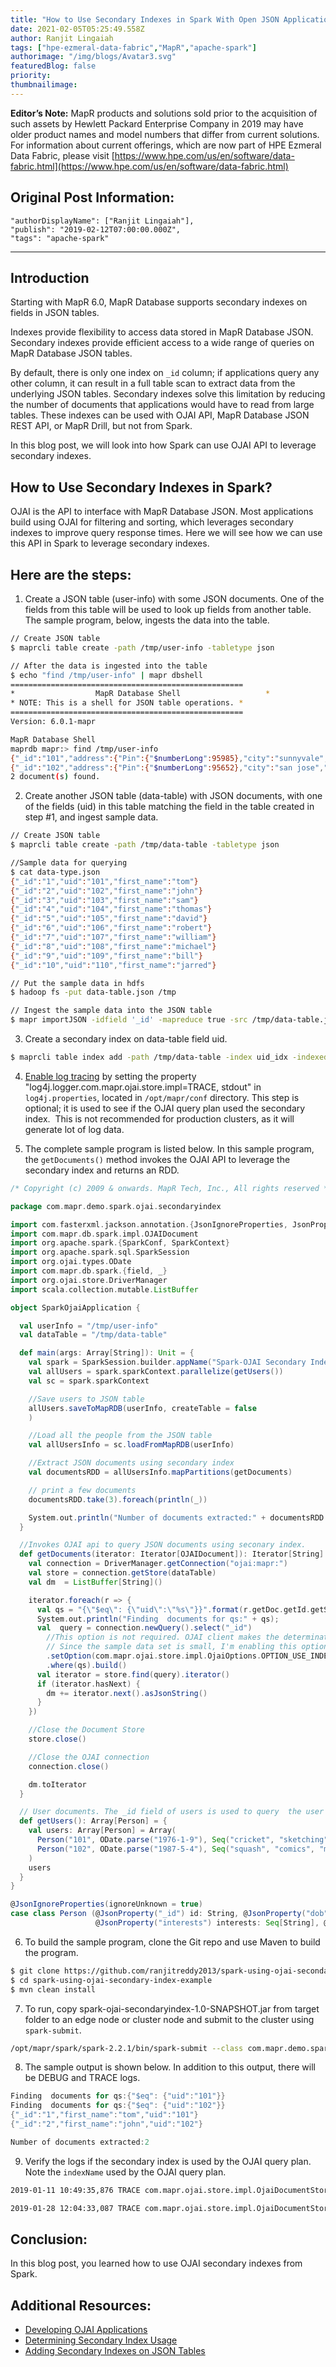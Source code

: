 ```yaml
---
title: "How to Use Secondary Indexes in Spark With Open JSON Application Interface (OJAI)"
date: 2021-02-05T05:25:49.558Z
author: Ranjit Lingaiah 
tags: ["hpe-ezmeral-data-fabric","MapR","apache-spark"]
authorimage: "/img/blogs/Avatar3.svg"
featuredBlog: false
priority:
thumbnailimage:
---
```

**Editor’s Note:** MapR products and solutions sold prior to the acquisition of such assets by Hewlett Packard Enterprise Company in 2019 may have older product names and model numbers that differ from current solutions. For information about current offerings, which are now part of HPE Ezmeral Data Fabric, please visit [https://www.hpe.com/us/en/software/data-fabric.html](https://www.hpe.com/us/en/software/data-fabric.html)

## Original Post Information:

```
"authorDisplayName": ["Ranjit Lingaiah"],
"publish": "2019-02-12T07:00:00.000Z",
"tags": "apache-spark"
```

---

## Introduction

Starting with MapR 6.0, MapR Database supports secondary indexes on fields in JSON tables.  

Indexes provide flexibility to access data stored in MapR Database JSON. Secondary indexes provide efficient access to a wide range of queries on MapR Database JSON tables.

By default, there is only one index on `_id` column; if applications query any other column, it can result in a full table scan to extract data from the underlying JSON tables. Secondary indexes solve this limitation by reducing the number of documents that applications would have to read from large tables. These indexes can be used with OJAI API, MapR Database JSON REST API, or MapR Drill, but not from Spark.

In this blog post, we will look into how Spark can use OJAI API to leverage secondary indexes.

## How to Use Secondary Indexes in Spark?

OJAI is the API to interface with MapR Database JSON. Most applications build using OJAI for filtering and sorting, which leverages secondary indexes to improve query response times. Here we will see how we can use this API in Spark to leverage secondary indexes.

## Here are the steps:

1.  Create a JSON table (user-info) with some JSON documents. One of the fields from this table will be used to look up fields from another table. The sample program, below, ingests the data into the table.

```bash
// Create JSON table
$ maprcli table create -path /tmp/user-info -tabletype json

// After the data is ingested into the table
$ echo "find /tmp/user-info" | mapr dbshell
====================================================
*                  MapR Database Shell                   *
* NOTE: This is a shell for JSON table operations. *
====================================================
Version: 6.0.1-mapr

MapR Database Shell
maprdb mapr:> find /tmp/user-info
{"_id":"101","address":{"Pin":{"$numberLong":95985},"city":"sunnyvale","street":"35 town way"},"dob":{"$dateDay":"1987-05-04"},"interests":["squash","comics","movies"]}
{"_id":"102","address":{"Pin":{"$numberLong":95652},"city":"san jose","street":"305 city way"},"dob":{"$dateDay":"1976-01-09"},"interests":["cricket","sketching"]}
2 document(s) found.
```

2.  Create another JSON table (data-table) with JSON documents, with one of the fields (uid) in this table matching the field in the table created in step #1, and ingest sample data.

```bash
// Create JSON table
$ maprcli table create -path /tmp/data-table -tabletype json

//Sample data for querying
$ cat data-type.json
{"_id":"1","uid":"101","first_name":"tom"}
{"_id":"2","uid":"102","first_name":"john"}
{"_id":"3","uid":"103","first_name":"sam"}
{"_id":"4","uid":"104","first_name":"thomas"}
{"_id":"5","uid":"105","first_name":"david"}
{"_id":"6","uid":"106","first_name":"robert"}
{"_id":"7","uid":"107","first_name":"william"}
{"_id":"8","uid":"108","first_name":"michael"}
{"_id":"9","uid":"109","first_name":"bill"}
{"_id":"10","uid":"110","first_name":"jarred"}

// Put the sample data in hdfs
$ hadoop fs -put data-table.json /tmp

// Ingest the sample data into the JSON table
$ mapr importJSON -idfield '_id' -mapreduce true -src /tmp/data-table.json -dst /tmp/data-table
```

3.  Create a secondary index on data-table field uid.

```bash
$ maprcli table index add -path /tmp/data-table -index uid_idx -indexedfields uid
```

4.  [Enable log tracing](https://docs.datafabric.hpe.com/60/MapR-DB/Indexes/ExaminingOJAIQueryPlan.html) by setting the property "log4j.logger.com.mapr.ojai.store.impl=TRACE, stdout" in `log4j.properties`, located in `/opt/mapr/conf` directory. This step is optional; it is used to see if the OJAI query plan used the secondary index.  This is not recommended for production clusters, as it will generate lot of log data.

5.  The complete sample program is listed below. In this sample program, the `getDocuments()` method invokes the OJAI API to leverage the secondary index and returns an RDD.

```scala
/* Copyright (c) 2009 & onwards. MapR Tech, Inc., All rights reserved */

package com.mapr.demo.spark.ojai.secondaryindex

import com.fasterxml.jackson.annotation.{JsonIgnoreProperties, JsonProperty}
import com.mapr.db.spark.impl.OJAIDocument
import org.apache.spark.{SparkConf, SparkContext}
import org.apache.spark.sql.SparkSession
import org.ojai.types.ODate
import com.mapr.db.spark.{field, _}
import org.ojai.store.DriverManager
import scala.collection.mutable.ListBuffer

object SparkOjaiApplication {

  val userInfo = "/tmp/user-info"
  val dataTable = "/tmp/data-table"

  def main(args: Array[String]): Unit = {
    val spark = SparkSession.builder.appName("Spark-OJAI Secondary Index Application").master("local[*]").getOrCreate()
    val allUsers = spark.sparkContext.parallelize(getUsers())
    val sc = spark.sparkContext

    //Save users to JSON table
    allUsers.saveToMapRDB(userInfo, createTable = false
    )

    //Load all the people from the JSON table
    val allUsersInfo = sc.loadFromMapRDB(userInfo)

    //Extract JSON documents using secondary index
    val documentsRDD = allUsersInfo.mapPartitions(getDocuments)

    // print a few documents
    documentsRDD.take(3).foreach(println(_))

    System.out.println("Number of documents extracted:" + documentsRDD.count())
  }

  //Invokes OJAI api to query JSON documents using seconary index.
  def getDocuments(iterator: Iterator[OJAIDocument]): Iterator[String] = {
    val connection = DriverManager.getConnection("ojai:mapr:")
    val store = connection.getStore(dataTable)
    val dm  = ListBuffer[String]()

    iterator.foreach(r => {
      val qs = "{\"$eq\": {\"uid\":\"%s\"}}".format(r.getDoc.getId.getString)
      System.out.println("Finding  documents for qs:" + qs);
      val  query = connection.newQuery().select("_id")
        //This option is not required. OJAI client makes the determination to use secondary index.
        // Since the sample data set is small, I'm enabling this option to use secondary index.
        .setOption(com.mapr.ojai.store.impl.OjaiOptions.OPTION_USE_INDEX, "uid_idx")
        .where(qs).build()
      val iterator = store.find(query).iterator()
      if (iterator.hasNext) {
        dm += iterator.next().asJsonString()
      }
    })

    //Close the Document Store
    store.close()

    //Close the OJAI connection
    connection.close()

    dm.toIterator
  }

  // User documents. The _id field of users is used to query  the user in the data-table.
  def getUsers(): Array[Person] = {
    val users: Array[Person] = Array(
      Person("101", ODate.parse("1976-1-9"), Seq("cricket", "sketching"), Map("city" -> "san jose", "street" -> "305 city way", "Pin" -> 95652)),
      Person("102", ODate.parse("1987-5-4"), Seq("squash", "comics", "movies"), Map("city" -> "sunnyvale", "street" -> "35 town way", "Pin" -> 95985))
    )
    users
  }
}

@JsonIgnoreProperties(ignoreUnknown = true)
case class Person (@JsonProperty("_id") id: String, @JsonProperty("dob") dob: ODate,
                   @JsonProperty("interests") interests: Seq[String], @JsonProperty("address") address: Map[String, Any])
```

6.  To build the sample program, clone the Git repo and use Maven to build the program.

```bash
$ git clone https://github.com/ranjitreddy2013/spark-using-ojai-secondary-index-example
$ cd spark-using-ojai-secondary-index-example
$ mvn clean install
```

7.  To run, copy spark-ojai-secondaryindex-1.0-SNAPSHOT.jar from target folder to an edge node or cluster node and submit to the cluster using `spark-submit`.

```bash
/opt/mapr/spark/spark-2.2.1/bin/spark-submit --class com.mapr.demo.spark.ojai.secondaryindex.SparkOjaiApplication --master yarn --deploy-mode client --driver-java-options "-Dlog4j.configuration=file:///opt/mapr/conf/log4j.properties" --conf "spark.yarn.executor.memoryOverhead=1G"  --executor-memory 2G --num-executors 1 --executor-cores 1 /home/mapr/spark-ojai-secondaryindex-1.0-SNAPSHOT.jar
```

8.  The sample output is shown below. In addition to this output, there will be DEBUG and TRACE logs.

```scala
Finding  documents for qs:{"$eq": {"uid":"101"}}
Finding  documents for qs:{"$eq": {"uid":"102"}}
{"_id":"1","first_name":"tom","uid":"101"}
{"_id":"2","first_name":"john","uid":"102"}

Number of documents extracted:2
```

9.  Verify the logs if the secondary index is used by the OJAI query plan. Note the `indexName` used by the OJAI query plan.

```bash
2019-01-11 10:49:35,876 TRACE com.mapr.ojai.store.impl.OjaiDocumentStore logQueryPlan Executor task launch worker for task 204: Ojai Query Plan: '[{"streamName":"DBDocumentStream","parameters":{"queryConditionPath":true,"indexName":"uid_idx","projectionPath":["_id"],"primaryTable":"/tmp/data-table"}},{"streamName":"RowkeyLookup","parameters":{"condition":"(uid = "88d800cf-39c9-482f-856c-486090c3de2c")","primaryTable":"/tmp/data-table"}}]'

2019-01-28 12:04:33,087 TRACE com.mapr.ojai.store.impl.OjaiDocumentStore logQueryPlan Executor task launch worker for task 201: Ojai Query Plan: '[{"streamName":"DBDocumentStream","parameters":{"queryConditionPath":true,"indexName":"uid_idx","projectionPath":["_id"],"primaryTable":"/tmp/data-table"}}]'
```

## Conclusion:

In this blog post, you learned how to use OJAI secondary indexes from Spark.

## Additional Resources:

*   [Developing OJAI Applications](https://docs.datafabric.hpe.com/61/MapR-DB/JSON_DB/getting_started_json_ojai_build_java_app.html)
*   [Determining Secondary Index Usage](https://docs.datafabric.hpe.com/60/MapR-DB/Indexes/DeterminingSIUsage.html)
*   [Adding Secondary Indexes on JSON Tables](https://docs.datafabric.hpe.com/60/MapR-DB/Indexes/admin-adding-indexes.html)
